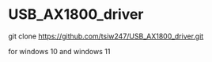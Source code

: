 # USB_AX1800_driver

git clone https://github.com/tsiw247/USB_AX1800_driver.git

for windows 10 and windows 11 
